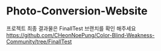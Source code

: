 # Photo-Conversion-Website
프로젝트 최종 결과물은 FinallTest 브랜치를 확인 해주세요<br>
https://github.com/CHeonNoePung/Color-Blind-Weakness-Community/tree/FinallTest
